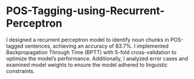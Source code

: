 # POS-Tagging-using-Recurrent-Perceptron

I designed a recurrent perceptron model to identify noun chunks in POS-tagged sentences, achieving an accuracy of 83.7%. I implemented Backpropagation Through Time (BPTT) with 5-fold cross-validation to optimize the model’s performance. Additionally, I analyzed error cases and examined model weights to ensure the model adhered to linguistic constraints.







